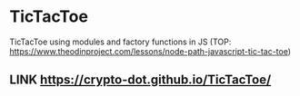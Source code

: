 # TicTacToe
TicTacToe using modules and factory functions in JS (TOP: https://www.theodinproject.com/lessons/node-path-javascript-tic-tac-toe)

## LINK https://crypto-dot.github.io/TicTacToe/
